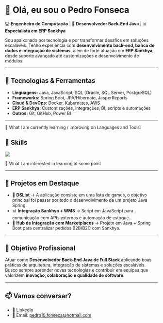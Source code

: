 # 👋 Olá, eu sou o Pedro Fonseca  

💻 **Engenheiro de Computação** | 🚀 **Desenvolvedor Back-End Java** | 📊 **Especialista em ERP Sankhya**  

Sou apaixonado por tecnologia e por transformar desafios em soluções escaláveis. Tenho experiência com **desenvolvimento back-end, banco de dados e integração de sistemas**, além de forte atuação em **ERP Sankhya**, desde suporte avançado até customizações e desenvolvimento de módulos.  

---

## 🚀 Tecnologias & Ferramentas  
- **Linguagens:** Java, JavaScript, SQL (Oracle, SQL Server, PostgreSQL)  
- **Frameworks:** Spring Boot, JPA/Hibernate, JasperReports  
- **Cloud & DevOps:** Docker, Kubernetes, AWS  
- **ERP Sankhya:** Customizações, integrações, BI, scripts e automações  
- **Outros:** Git, GitHub, Power BI  

---
📖 What I am currently learning / improving on
Languages and Tools:

## 🚀 Skills  

<p align="left">
  <img src="https://skillicons.dev/icons?i=java,spring,js,ts,react,html,css,oracle,postgres,mysql,docker,aws,git" />
</p>

👾 What I am interested in learning at some point


---

## 📂 Projetos em Destaque  
- 🔗 **[DSList](https://github.com/pedrohf0001/dslist)** → A aplicação consiste em uma lista de games, o objetivo principal foi passar por todo o desenvolvimento de um projeto Java Spring.  
- 📊 **Integração Sankhya + WMS** → Script em JavaScript para comunicação com APIs externas e automação de estoque.  
- 🛒 **Hub de Integração com Marketplaces** → Projeto em Java + Spring Boot para centralizar pedidos B2B/B2C com Sankhya.  

---

## 🎯 Objetivo Profissional  
Atuar como **Desenvolvedor Back-End Java de Full Stack** aplicando boas práticas de arquitetura, integração de sistemas e soluções escaláveis.  
Busco sempre aprender novas tecnologias e contribuir em equipes que valorizem **inovação, colaboração e qualidade de software**.  

---

## 📫 Vamos conversar?  
- 💼 [LinkedIn](https://www.linkedin.com/in/pedro-fonseca-14a65a118/)  
- 📧 Email: pedro10.fonseca@hotmail.com  
